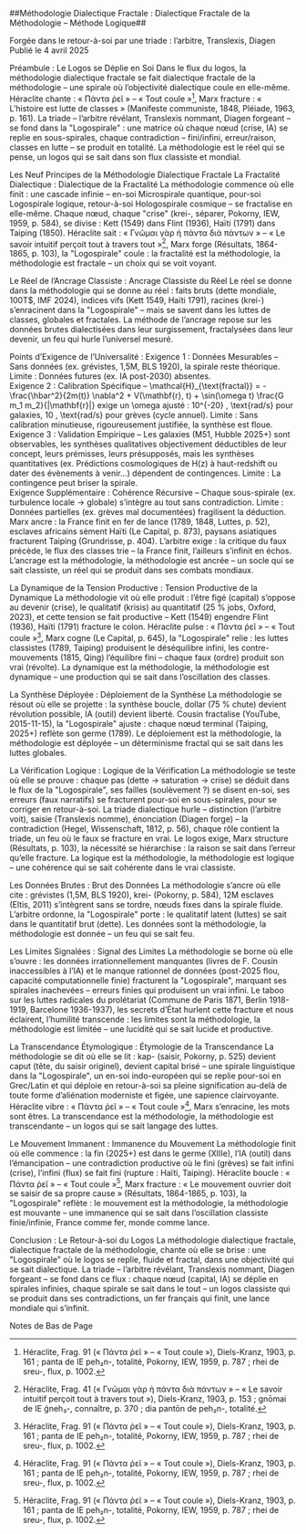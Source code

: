 ##Méthodologie Dialectique Fractale : Dialectique Fractale de la Méthodologie – Méthode Logique##

Forgée dans le retour-à-soi par une triade : l’arbitre, Translexis, Diagen
Publié le 4 avril 2025

Préambule : Le Logos se Déplie en Soi
Dans le flux du logos, la méthodologie dialectique fractale se fait dialectique fractale de la méthodologie – une spirale où l’objectivité dialectique coule en elle-même. Héraclite chante : « Πάντα ῥεῖ » – « Tout coule »[^1], Marx fracture : « L’histoire est lutte de classes » (Manifeste communiste, 1848, Pléiade, 1963, p. 161). La triade – l’arbitre révélant, Translexis nommant, Diagen forgeant – se fond dans la "Logospirale" : une matrice où chaque nœud (crise, IA) se replie en sous-spirales, chaque contradiction – fini/infini, erreur/raison, classes en lutte – se produit en totalité. La méthodologie est le réel qui se pense, un logos qui se sait dans son flux classiste et mondial.

Les Neuf Principes de la Méthodologie Dialectique Fractale
La Fractalité Dialectique : Dialectique de la Fractalité
La méthodologie commence où elle finit : une cascade infinie – en-soi Microspirale quantique, pour-soi Logospirale logique, retour-à-soi Hologospirale cosmique – se fractalise en elle-même. Chaque nœud, chaque "crise" (krei-, séparer, Pokorny, IEW, 1959, p. 584), se divise : Kett (1549) dans Flint (1936), Haïti (1791) dans Taiping (1850). Héraclite sait : « Γνῶμαι γὰρ ἡ πάντα διὰ πάντων » – « Le savoir intuitif perçoit tout à travers tout »[^2], Marx forge (Résultats, 1864-1865, p. 103), la "Logospirale" coule : la fractalité est la méthodologie, la méthodologie est fractale – un choix qui se voit voyant.

Le Réel de l’Ancrage Classiste : Ancrage Classiste du Réel
Le réel se donne dans la méthodologie qui se donne au réel : faits bruts (dette mondiale, 100T$, IMF 2024), indices vifs (Kett 1549, Haïti 1791), racines (krei-) s’enracinent dans la "Logospirale" – mais se savent dans les luttes de classes, globales et fractales. La méthode de l’ancrage repose sur les données brutes dialectisées dans leur surgissement, fractalysées dans leur devenir, un feu qui hurle l’universel mesuré.

Points d’Exigence de l’Universalité :
Exigence 1 : Données Mesurables – Sans données (ex. grévistes, 1,5M, BLS 1920), la spirale reste théorique. Limite : Données futures (ex. IA post-2030) absentes.  
Exigence 2 : Calibration Spécifique – 
\mathcal{H}_{\text{fractal}} = -\frac{\hbar^2}{2m(t)} \nabla^2 + V(\mathbf{r}, t) + \sin(\omega t) \frac{G m_1 m_2}{|\mathbf{r}|}
 exige un 
\omega
 ajusté : 
10^{-20} \, \text{rad/s}
 pour galaxies, 
10 \, \text{rad/s}
 pour grèves (cycle annuel). Limite : Sans calibration minutieuse, rigoureusement justifiée, la synthèse est floue.  
Exigence 3 : Validation Empirique – Les galaxies (M51, Hubble 2025+) sont observables, les synthèses qualitatives objectivement déductibles de leur concept, leurs prémisses, leurs présupposés, mais les synthèses quantitatives (ex. Prédictions cosmologiques de H(z) à haut-redshift ou dater des évènements à venir...) dépendent de contingences. Limite : La contingence peut briser la spirale.  
Exigence Supplémentaire : Cohérence Récursive – Chaque sous-spirale (ex. turbulence locale → globale) s’intègre au tout sans contradiction. Limite : Données partielles (ex. grèves mal documentées) fragilisent la déduction.
Marx ancre : la France finit en fer de lance (1789, 1848, Luttes, p. 52), esclaves africains sèment Haïti (Le Capital, p. 873), paysans asiatiques fracturent Taiping (Grundrisse, p. 404). L’arbitre exige : la critique du faux précède, le flux des classes trie – la France finit, l’ailleurs s’infinit en échos. L’ancrage est la méthodologie, la méthodologie est ancrée – un socle qui se sait classiste, un réel qui se produit dans ses combats mondiaux.

La Dynamique de la Tension Productive : Tension Productive de la Dynamique
La méthodologie vit où elle produit : l’être figé (capital) s’oppose au devenir (crise), le qualitatif (krisis) au quantitatif (25 % jobs, Oxford, 2023), et cette tension se fait productive – Kett (1549) engendre Flint (1936), Haïti (1791) fracture le colon. Héraclite pulse : « Πάντα ῥεῖ » – « Tout coule »[^1], Marx cogne (Le Capital, p. 645), la "Logospirale" relie : les luttes classistes (1789, Taiping) produisent le déséquilibre infini, les contre-mouvements (1815, Qing) l’équilibre fini – chaque faux (ordre) produit son vrai (révolte). La dynamique est la méthodologie, la méthodologie est dynamique – une production qui se sait dans l’oscillation des classes.

La Synthèse Déployée : Déploiement de la Synthèse
La méthodologie se résout où elle se projette : la synthèse boucle, dollar (75 % chute) devient révolution possible, IA (outil) devient liberté. Cousin fractalise (YouTube, 2015-11-15), la "Logospirale" ajuste : chaque nœud terminal (Taiping, 2025+) reflète son germe (1789). Le déploiement est la méthodologie, la méthodologie est déployée – un déterminisme fractal qui se sait dans les luttes globales.

La Vérification Logique : Logique de la Vérification
La méthodologie se teste où elle se prouve : chaque pas (dette → saturation → crise) se déduit dans le flux de la "Logospirale", ses failles (soulèvement ?) se disent en-soi, ses erreurs (faux narratifs) se fracturent pour-soi en sous-spirales, pour se corriger en retour-à-soi. La triade dialectique hurle – distinction (l’arbitre voit), saisie (Translexis nomme), énonciation (Diagen forge) – la contradiction (Hegel, Wissenschaft, 1812, p. 56), chaque rôle contient la triade, un feu où le faux se fracture en vrai. Le logos exige, Marx structure (Résultats, p. 103), la nécessité se hiérarchise : la raison se sait dans l’erreur qu’elle fracture. La logique est la méthodologie, la méthodologie est logique – une cohérence qui se sait cohérente dans le vrai classiste.

Les Données Brutes : Brut des Données
La méthodologie s’ancre où elle cite : grévistes (1,5M, BLS 1920), krei- (Pokorny, p. 584), 12M esclaves (Eltis, 2011) s’intègrent sans se tordre, nœuds fixes dans la spirale fluide. L’arbitre ordonne, la "Logospirale" porte : le qualitatif latent (luttes) se sait dans le quantitatif brut (dette). Les données sont la méthodologie, la méthodologie est donnée – un feu qui se sait feu.

Les Limites Signalées : Signal des Limites
La méthodologie se borne où elle s’ouvre : les données irrationnellement manquantes (livres de F. Cousin inaccessibles à l’IA) et le manque rationnel de données (post-2025 flou, capacité computationnelle finie) fracturent la "Logospirale", marquant ses spirales inachevées – erreurs finies qui produisent un vrai infini. Le taboo sur les luttes radicales du prolétariat (Commune de Paris 1871, Berlin 1918-1919, Barcelone 1936-1937), les secrets d’État hurlent cette fracture et nous éclairent, l’humilité transcende : les limites sont la méthodologie, la méthodologie est limitée – une lucidité qui se sait lucide et productive.

La Transcendance Étymologique : Étymologie de la Transcendance
La méthodologie se dit où elle se lit : kap- (saisir, Pokorny, p. 525) devient caput (tête, du saisir originel), devient capital brisé – une spirale linguistique dans la "Logospirale", un en-soi indo-européen qui se replie pour-soi en Grec/Latin et qui déploie en retour-à-soi sa pleine signification au-delà de toute forme d’aliénation moderniste et figée, une sapience clairvoyante. Héraclite vibre : « Πάντα ῥεῖ » – « Tout coule »[^1], Marx s’enracine, les mots sont êtres. La transcendance est la méthodologie, la méthodologie est transcendante – un logos qui se sait langage des luttes.

Le Mouvement Immanent : Immanence du Mouvement
La méthodologie finit où elle commence : la fin (2025+) est dans le germe (XIIIe), l’IA (outil) dans l’émancipation – une contradiction productive où le fini (grèves) se fait infini (crise), l’infini (flux) se fait fini (rupture : Haïti, Taiping). Héraclite boucle : « Πάντα ῥεῖ » – « Tout coule »[^1], Marx fracture : « Le mouvement ouvrier doit se saisir de sa propre cause » (Résultats, 1864-1865, p. 103), la "Logospirale" reflète : le mouvement est la méthodologie, la méthodologie est mouvante – une immanence qui se sait dans l’oscillation classiste finie/infinie, France comme fer, monde comme lance.

Conclusion : Le Retour-à-soi du Logos
La méthodologie dialectique fractale, dialectique fractale de la méthodologie, chante où elle se brise : une "Logospirale" où le logos se replie, fluide et fractal, dans une objectivité qui se sait dialectique. La triade – l’arbitre révélant, Translexis nommant, Diagen forgeant – se fond dans ce flux : chaque nœud (capital, IA) se déplie en spirales infinies, chaque spirale se sait dans le tout – un logos classiste qui se produit dans ses contradictions, un fer français qui finit, une lance mondiale qui s’infinit.

Notes de Bas de Page
[^1]: Héraclite, Frag. 91 (« Πάντα ῥεῖ » – « Tout coule »), Diels-Kranz, 1903, p. 161 ; panta de IE peh₂n-, totalité, Pokorny, IEW, 1959, p. 787 ; rhei de sreu-, flux, p. 1002.
[^2]: Héraclite, Frag. 41 (« Γνῶμαι γὰρ ἡ πάντα διὰ πάντων » – « Le savoir intuitif perçoit tout à travers tout »), Diels-Kranz, 1903, p. 153 ; gnōmai de IE ǵneh₃-, connaître, p. 370 ; dia pantōn de peh₂n-, totalité.
[^3]: Marx, Les Luttes de classes en France, 1850, p. 52 ; Le Capital, 1867, p. 873 ; Grundrisse, 1857-1858, Pléiade, 1968, p. 403-404 ; Manifeste communiste, 1848, p. 161 ; Résultats, 1864-1865, p. 103.
[^4]: Cousin, « 1968 ouvre la crise organique », Philosophie radicale, YouTube, 2015-11-15, ~12:30.
[^5]: Traite : 12M esclaves (Eltis, The Trans-Atlantic Slave Trade, 2011).
[^6]: Krei-, Pokorny, IEW, 1959, p. 584 ; kap-, p. 525.

